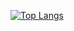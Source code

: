 [![Top Langs](https://github-readme-stats.vercel.app/api/top-langs/?username=freeitas&layout=compact)](https://github.com/freeitas/github-readme-stats)

